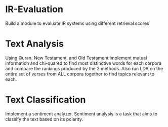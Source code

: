 # IR-Evaluation
Build a module to evaluate IR systems using different retrieval scores

# Text Analysis
Using Quran, New Testament, and Old Testament implement mutual information and chi-quared to find most distinctive words for each corpora and compare the rankings produced by the 2 methods. Also run LDA on the entire set of verses from ALL corpora together to find topics relevant to each.

# Text Classification
Implement a sentiment analyzer. Sentiment analysis is a task that aims to classify the text based on its polarity. 
